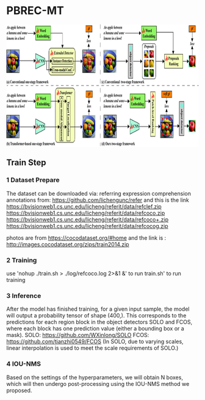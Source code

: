 # PBREC-MT
<p align="center"> <img src='docs/overview.jpg' align="center" height="320px"> </p>

## Train Step
### 1 Dataset Prepare 

The dataset can be downloaded via:
referring expression comprehension annotations from: https://github.com/lichengunc/refer
and this is the link
https://bvisionweb1.cs.unc.edu/licheng/referit/data/refclef.zip
https://bvisionweb1.cs.unc.edu/licheng/referit/data/refcoco.zip
https://bvisionweb1.cs.unc.edu/licheng/referit/data/refcoco+.zip
https://bvisionweb1.cs.unc.edu/licheng/referit/data/refcocog.zip

photos are from https://cocodataset.org/#home
and the link is : http://images.cocodataset.org/zips/train2014.zip

### 2 Training

use 'nohup ./train.sh > ./log/refcoco.log 2>&1 &' to run train.sh' to run training

### 3 Inference

After the model has finished training, for a given input sample, the model will output a probability tensor of shape (400,). This corresponds to the predictions for each region block in the object detectors SOLO and FCOS, where each block has one prediction value (either a bounding box or a mask).
SOLO: https://github.com/WXinlong/SOLO
FCOS: https://github.com/tianzhi0549/FCOS (In SOLO, due to varying scales, linear interpolation is used to meet the scale requirements of SOLO.)

### 4 IOU-NMS

Based on the settings of the hyperparameters, we will obtain N boxes, which will then undergo post-processing using the IOU-NMS method we proposed.



